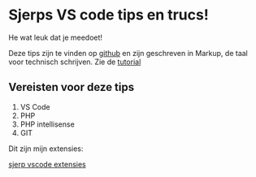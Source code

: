 # Sjerps VS code tips en trucs!

He wat leuk dat je meedoet!

Deze tips zijn te vinden op [github](https://github.com/sjerp-indrukwekkend/vscode-instructies)
en zijn geschreven in Markup, de taal voor technisch schrijven. Zie de [tutorial](https://guides.github.com/features/mastering-markdown/)

## Vereisten voor deze tips

1. VS Code
2. PHP
3. PHP intellisense
4. GIT

Dit zijn mijn extensies:

[sjerp vscode extensies](https://github.com/sjerp-indrukwekkend/vscode-instructies/blob/master/vscode%20extensies%20sjerp.png)
